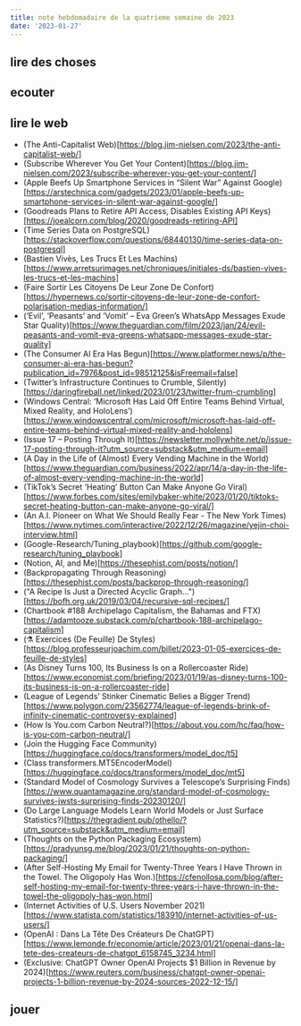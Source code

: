```yaml
---
title: note hebdomadaire de la quatrieme semaine de 2023
date: '2023-01-27'
---
```


## lire des choses


## ecouter


## lire le web

- (The Anti-Capitalist Web)[https://blog.jim-nielsen.com/2023/the-anti-capitalist-web/]
- (Subscribe Wherever You Get Your Content)[https://blog.jim-nielsen.com/2023/subscribe-wherever-you-get-your-content/]
- (Apple Beefs Up Smartphone Services in “Silent War” Against Google)[https://arstechnica.com/gadgets/2023/01/apple-beefs-up-smartphone-services-in-silent-war-against-google/]
- (Goodreads Plans to Retire API Access, Disables Existing API Keys)[https://joealcorn.com/blog/2020/goodreads-retiring-API]
- (Time Series Data on PostgreSQL)[https://stackoverflow.com/questions/68440130/time-series-data-on-postgresql]
- (Bastien Vivès, Les Trucs Et Les Machins)[https://www.arretsurimages.net/chroniques/initiales-ds/bastien-vives-les-trucs-et-les-machins]
- (Faire Sortir Les Citoyens De Leur Zone De Confort)[https://hypernews.co/sortir-citoyens-de-leur-zone-de-confort-polarisation-medias-information/]
- (‘Evil’, ‘Peasants’ and ‘Vomit’ – Eva Green’s WhatsApp Messages Exude Star Quality)[https://www.theguardian.com/film/2023/jan/24/evil-peasants-and-vomit-eva-greens-whatsapp-messages-exude-star-quality]
- (The Consumer AI Era Has Begun)[https://www.platformer.news/p/the-consumer-ai-era-has-begun?publication_id=7976&post_id=98512125&isFreemail=false]
- (Twitter’s Infrastructure Continues to Crumble, Silently)[https://daringfireball.net/linked/2023/01/23/twitter-frum-crumbling]
- (Windows Central: ‘Microsoft Has Laid Off Entire Teams Behind Virtual, Mixed Reality, and HoloLens’)[https://www.windowscentral.com/microsoft/microsoft-has-laid-off-entire-teams-behind-virtual-mixed-reality-and-hololens]
- (Issue 17 – Posting Through It)[https://newsletter.mollywhite.net/p/issue-17-posting-through-it?utm_source=substack&utm_medium=email]
- (A Day in the Life of (Almost) Every Vending Machine in the World)[https://www.theguardian.com/business/2022/apr/14/a-day-in-the-life-of-almost-every-vending-machine-in-the-world]
- (TikTok’s Secret ‘Heating’ Button Can Make Anyone Go Viral)[https://www.forbes.com/sites/emilybaker-white/2023/01/20/tiktoks-secret-heating-button-can-make-anyone-go-viral/]
- (An A.I. Pioneer on What We Should Really Fear - The New York Times)[https://www.nytimes.com/interactive/2022/12/26/magazine/yejin-choi-interview.html]
- (Google-Research/Tuning_playbook)[https://github.com/google-research/tuning_playbook]
- (Notion, AI, and Me)[https://thesephist.com/posts/notion/]
- (Backpropagating Through Reasoning)[https://thesephist.com/posts/backprop-through-reasoning/]
- ("A Recipe Is Just a Directed Acyclic Graph…")[https://bofh.org.uk/2019/03/04/recursive-sql-recipes/]
- (Chartbook #188 Archipelago Capitalism, the Bahamas and FTX)[https://adamtooze.substack.com/p/chartbook-188-archipelago-capitalism]
- (⚗️ Exercices (De Feuille) De Styles)[https://blog.professeurjoachim.com/billet/2023-01-05-exercices-de-feuille-de-styles]
- (As Disney Turns 100, Its Business Is on a Rollercoaster Ride)[https://www.economist.com/briefing/2023/01/19/as-disney-turns-100-its-business-is-on-a-rollercoaster-ride]
- (League of Legends’ Stinker Cinematic Belies a Bigger Trend)[https://www.polygon.com/23562774/league-of-legends-brink-of-infinity-cinematic-controversy-explained]
- (How Is You.com Carbon Neutral?)[https://about.you.com/hc/faq/how-is-you-com-carbon-neutral/]
- (Join the Hugging Face Community)[https://huggingface.co/docs/transformers/model_doc/t5]
- (Class transformers.MT5EncoderModel)[https://huggingface.co/docs/transformers/model_doc/mt5]
- (Standard Model of Cosmology Survives a Telescope’s Surprising Finds)[https://www.quantamagazine.org/standard-model-of-cosmology-survives-jwsts-surprising-finds-20230120/]
- (Do Large Language Models Learn World Models or Just Surface Statistics?)[https://thegradient.pub/othello/?utm_source=substack&utm_medium=email]
- (Thoughts on the Python Packaging Ecosystem)[https://pradyunsg.me/blog/2023/01/21/thoughts-on-python-packaging/]
- (After Self-Hosting My Email for Twenty-Three Years I Have Thrown in the Towel. The Oligopoly Has Won.)[https://cfenollosa.com/blog/after-self-hosting-my-email-for-twenty-three-years-i-have-thrown-in-the-towel-the-oligopoly-has-won.html]
- (Internet Activities of U.S. Users November 2021)[https://www.statista.com/statistics/183910/internet-activities-of-us-users/]
- (OpenAI : Dans La Tête Des Créateurs De ChatGPT)[https://www.lemonde.fr/economie/article/2023/01/21/openai-dans-la-tete-des-createurs-de-chatgpt_6158745_3234.html]
- (Exclusive: ChatGPT Owner OpenAI Projects $1 Billion in Revenue by 2024)[https://www.reuters.com/business/chatgpt-owner-openai-projects-1-billion-revenue-by-2024-sources-2022-12-15/]

## jouer
